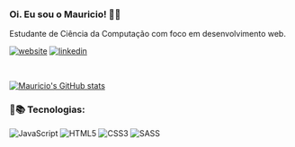 ### Oi. Eu sou o Mauricio! 🙋‍♂️

Estudante de Ciência da Computação com foco em desenvolvimento web.    

[![website](https://img.shields.io/website?label=MauriciodeOliveira&style=for-the-badge&url=https://maujr.github.io/landingpage/)](https://maujr.github.io/landingpage/)
[![linkedin](https://img.shields.io/badge/LinkedIn-0077B5?style=for-the-badge&logo=linkedin&logoColor=white)](https://linkedin.com/in/mauricioel)

<br>

[![Mauricio's GitHub stats](https://github-readme-stats.vercel.app/api?username=maujr&show_icons=true&theme=tokyonight&locale=pt-br)](https://github.com/anuraghazra/github-readme-stats#gh-dark-mode-only)
<br>

### 🚀📚 Tecnologias:
<div style="display: inline_block">
   <img align="center" alt="JavaScript" src=https://img.shields.io/badge/JavaScript-F7DF1E?style=for-the-badge&logo=javascript&logoColor=black/>
   <img align="center" alt="HTML5" src="https://img.shields.io/badge/HTML5-E34F26?style=for-the-badge&logo=html5&logoColor=white"/>
   <img align="center" alt="CSS3" src="https://img.shields.io/badge/CSS3-1572B6?style=for-the-badge&logo=css3&logoColor=white"/>
   <img align="center" alt="SASS" src="https://img.shields.io/badge/Sass-CC6699?style=for-the-badge&logo=sass&logoColor=white"/>
</div>
